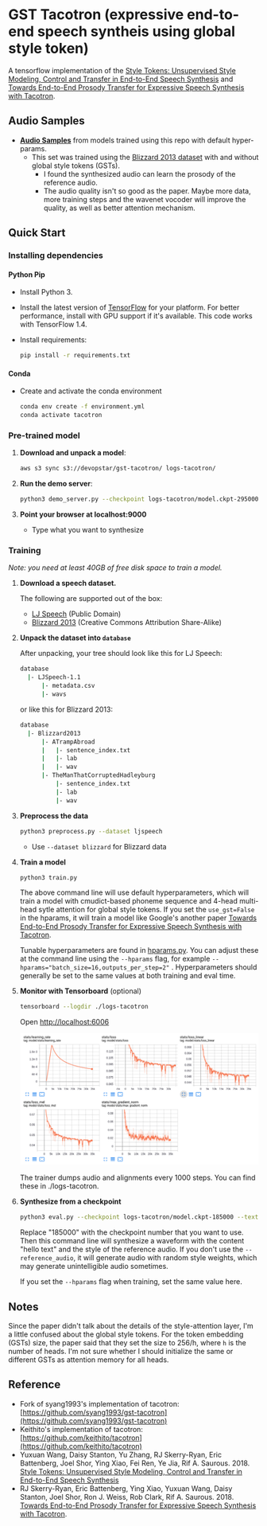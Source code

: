 # GST Tacotron (expressive end-to-end speech syntheis using global style token)

A tensorflow implementation of the [Style Tokens: Unsupervised Style Modeling, Control and Transfer in End-to-End Speech Synthesis](https://arxiv.org/abs/1803.09017) and [Towards End-to-End Prosody Transfer for Expressive Speech Synthesis with Tacotron](https://arxiv.org/abs/1803.09047).

## Audio Samples

* **[Audio Samples](https:///t04glovern.github.io/gst-tacotron/)** from models trained using this repo with default hyper-params.
  * This set was trained using the [Blizzard 2013 dataset](http://www.cstr.ed.ac.uk/projects/blizzard/2013/lessac_blizzard2013/) with and without global style tokens (GSTs).
    * I found the synthesized audio can learn the prosody of the reference audio.
    * The audio quality isn't so good as the paper. Maybe more data, more training steps and the wavenet vocoder will improve the quality, as well as better attention mechanism.

## Quick Start

### Installing dependencies

#### Python Pip

* Install Python 3.
* Install the latest version of [TensorFlow](https://www.tensorflow.org/install/) for your platform. For better performance, install with GPU support if it's available. This code works with TensorFlow 1.4.
* Install requirements:

  ```bash
  pip install -r requirements.txt
  ```

#### Conda

* Create and activate the conda environment

  ```bash
  conda env create -f environment.yml
  conda activate tacotron
  ```

### Pre-trained model

1. **Download and unpack a model**:

   ```bash
   aws s3 sync s3://devopstar/gst-tacotron/ logs-tacotron/
   ```

2. **Run the demo server**:

   ```bash
   python3 demo_server.py --checkpoint logs-tacotron/model.ckpt-295000
   ```

3. **Point your browser at localhost:9000**

   * Type what you want to synthesize

### Training

*Note: you need at least 40GB of free disk space to train a model.*

1. **Download a speech dataset.**

    The following are supported out of the box:
    * [LJ Speech](https://keithito.com/LJ-Speech-Dataset/) (Public Domain)
    * [Blizzard 2013](http://www.cstr.ed.ac.uk/projects/blizzard/2013/lessac_blizzard2013/) (Creative Commons Attribution Share-Alike)

2. **Unpack the dataset into `database`**

    After unpacking, your tree should look like this for LJ Speech:

    ```bash
    database
      |- LJSpeech-1.1
          |- metadata.csv
          |- wavs
    ```

    or like this for Blizzard 2013:

    ```bash
    database
      |- Blizzard2013
          |- ATrampAbroad
          |   |- sentence_index.txt
          |   |- lab
          |   |- wav
          |- TheManThatCorruptedHadleyburg
              |- sentence_index.txt
              |- lab
              |- wav
    ```

3. **Preprocess the data**

    ```bash
    python3 preprocess.py --dataset ljspeech
    ```

     * Use `--dataset blizzard` for Blizzard data

4. **Train a model**

    ```bash
    python3 train.py
    ```

    The above command line will use default hyperparameters, which will train a model with cmudict-based phoneme sequence and 4-head multi-head sytle attention for global style tokens. If you set the `use_gst=False` in the hparams, it will train a model like Google's another paper [Towards End-to-End Prosody Transfer for Expressive Speech Synthesis with Tacotron](https://arxiv.org/abs/1803.09047).

    Tunable hyperparameters are found in [hparams.py](hparams.py). You can adjust these at the command line using the `--hparams` flag, for example `--hparams="batch_size=16,outputs_per_step=2"` . Hyperparameters should generally be set to the same values at both training and eval time.

5. **Monitor with Tensorboard** (optional)

    ```bash
    tensorboard --logdir ./logs-tacotron
    ```

    Open [http://localhost:6006](http://localhost:6006)

    ![Tensorboard Example](media/tensorboard-example.png)

    The trainer dumps audio and alignments every 1000 steps. You can find these in ./logs-tacotron.

6. **Synthesize from a checkpoint**

    ```bash
    python3 eval.py --checkpoint logs-tacotron/model.ckpt-185000 --text "hello text" --reference_audio /path/to/ref_audio
    ```

    Replace "185000" with the checkpoint number that you want to use. Then this command line will synthesize a waveform with the content "hello text" and the style of the reference audio. If you don't use the `--reference_audio`, it will generate audio with random style weights, which may generate unintelligible audio sometimes.

    If you set the `--hparams` flag when training, set the same value here.

## Notes

Since the paper didn't talk about the details of the style-attention layer, I'm a little confused about the global style tokens. For the token embedding (GSTs) size, the paper said that they set the size to 256/h, where `h` is the number of heads. I'm not sure whether I should initialize the same or different GSTs as attention memory for all heads.

## Reference

* Fork of syang1993's implementation of tacotron: [https://github.com/syang1993/gst-tacotron](https://github.com/syang1993/gst-tacotron)
* Keithito's implementation of tacotron: [https://github.com/keithito/tacotron](https://github.com/keithito/tacotron)
* Yuxuan Wang, Daisy Stanton, Yu Zhang, RJ Skerry-Ryan, Eric Battenberg, Joel Shor, Ying Xiao, Fei Ren, Ye Jia, Rif A. Saurous. 2018. [Style Tokens: Unsupervised Style Modeling, Control and Transfer in End-to-End Speech Synthesis](https://arxiv.org/abs/1803.09017)
* RJ Skerry-Ryan, Eric Battenberg, Ying Xiao, Yuxuan Wang, Daisy Stanton, Joel Shor, Ron J. Weiss, Rob Clark, Rif A. Saurous. 2018. [Towards End-to-End Prosody Transfer for Expressive Speech Synthesis with Tacotron](https://arxiv.org/abs/1803.09047).
